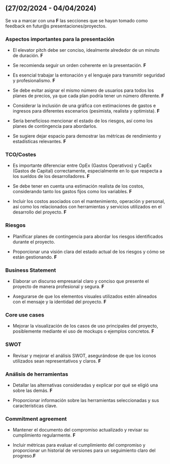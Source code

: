 ## (27/02/2024 - 04/04/2024)

Se va a marcar con una **F** las secciones que se hayan tomado como feedback en futur@s presentaciones/proyectos.

### Aspectos importantes para la presentación

  

- El elevator pitch debe ser conciso, idealmente alrededor de un minuto de duración. **F**

- Se recomienda seguir un orden coherente en la presentación. **F**

- Es esencial trabajar la entonación y el lenguaje para transmitir seguridad y profesionalismo. **F**

- Se debe evitar asignar el mismo número de usuarios para todos los planes de precios, ya que cada plan podría tener un número diferente. **F**

- Considerar la inclusión de una gráfica con estimaciones de gastos e ingresos para diferentes escenarios (pesimista, realista y optimista). **F**

- Sería beneficioso mencionar el estado de los riesgos, así como los planes de contingencia para abordarlos.

- Se sugiere dejar espacio para demostrar las métricas de rendimiento y estadísticas relevantes. **F**

  

### TCO/Costes

  

- Es importante diferenciar entre OpEx (Gastos Operativos) y CapEx (Gastos de Capital) correctamente, especialmente en lo que respecta a los sueldos de los desarrolladores. **F**

- Se debe tener en cuenta una estimación realista de los costos, considerando tanto los gastos fijos como los variables. **F**

- Incluir los costos asociados con el mantenimiento, operación y personal, así como los relacionados con herramientas y servicios utilizados en el desarrollo del proyecto. **F**

  

### Riesgos

  

- Planificar planes de contingencia para abordar los riesgos identificados durante el proyecto.

- Proporcionar una visión clara del estado actual de los riesgos y cómo se están gestionando. **F**

  

### Business Statement

  

- Elaborar un discurso empresarial claro y conciso que presente el proyecto de manera profesional y segura. **F**

- Asegurarse de que los elementos visuales utilizados estén alineados con el mensaje y la identidad del proyecto. **F**

  

### Core use cases

  

- Mejorar la visualización de los casos de uso principales del proyecto, posiblemente mediante el uso de mockups o ejemplos concretos. **F**

  

### SWOT

  

- Revisar y mejorar el análisis SWOT, asegurándose de que los iconos utilizados sean representativos y claros. **F**

  

### Análisis de herramientas

  

- Detallar las alternativas consideradas y explicar por qué se eligió una sobre las demás. **F**

- Proporcionar información sobre las herramientas seleccionadas y sus características clave.

  

### Commitment agreement

  

- Mantener el documento del compromiso actualizado y revisar su cumplimiento regularmente. **F**

- Incluir métricas para evaluar el cumplimiento del compromiso y proporcionar un historial de versiones para un seguimiento claro del progreso.**F**